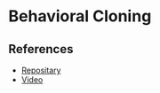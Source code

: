 # Behavioral Cloning
## References
* [Repositary](https://github.com/CleanPegasus/Behavioural-Cloning)
* [Video](https://www.youtube.com/watch?v=EaY5QiZwSP4&feature=youtu.be)
